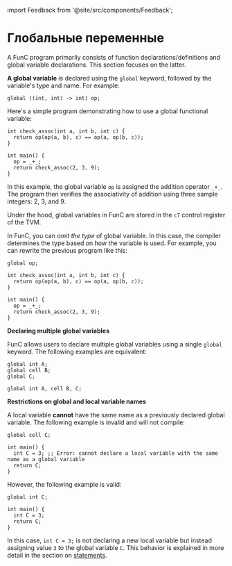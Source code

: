 import Feedback from '@site/src/components/Feedback';

# Глобальные переменные

A FunC program primarily consists of function declarations/definitions and global variable declarations.
This section focuses on the latter.

**A global variable** is declared using the `global` keyword, followed by the variable's type and name. For example:

```func
global ((int, int) -> int) op;
```

Here's a simple program demonstrating how to use a global functional variable:

```func
int check_assoc(int a, int b, int c) {
  return op(op(a, b), c) == op(a, op(b, c));
}

int main() {
  op = _+_;
  return check_assoc(2, 3, 9);
}
```

In this example, the global variable `op` is assigned the addition operator `_+_`. The program then verifies the associativity of addition using three sample integers: 2, 3, and 9.

Under the hood, global variables in FunC are stored in the `c7` control register of the TVM.

In FunC, you can *omit the type* of global variable.
In this case, the compiler determines the type based on how the variable is used.
For example, you can rewrite the previous program like this:

```func
global op;

int check_assoc(int a, int b, int c) {
  return op(op(a, b), c) == op(a, op(b, c));
}

int main() {
  op = _+_;
  return check_assoc(2, 3, 9);
}
```

**Declaring multiple global variables**

FunC allows users to declare multiple global variables using a single `global` keyword.
The following examples are equivalent:

```func
global int A;
global cell B;
global C;
```

```func
global int A, cell B, C;
```

**Restrictions on global and local variable names**

A local variable **cannot** have the same name as a previously declared global variable. The following example is invalid and will not compile:

```func
global cell C;

int main() {
  int C = 3; ;; Error: cannot declare a local variable with the same name as a global variable
  return C;
}
```

However, the following example is valid:

```func
global int C;

int main() {
  int C = 3;
  return C;
}
```

In this case, `int C = 3;` is not declaring a new local variable
but instead assigning value `3` to the global variable `C`.
This behavior is explained in more detail in the section on [statements](/v3/documentation/smart-contracts/func/docs/statements#variable-declaration). <Feedback />

